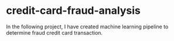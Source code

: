 # credit-card-fraud-analysis
In the following project, I have created machine learning pipeline to determine fraud credit card transaction. 
